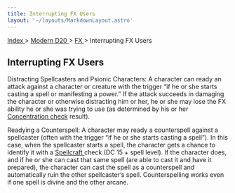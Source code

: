 ```yaml
---
title: Interrupting FX Users
layout: '~/layouts/MarkdownLayout.astro'
---
```


[ Index ](/) > [ Modern D20 ](/modern.d20.srd) > [ FX ](/modern.d20.srd/fx) > Interrupting FX Users

##  Interrupting FX Users

Distracting Spellcasters and Psionic Characters: A character can ready an
attack against a character or creature with the trigger “if he or she starts
casting a spell or manifesting a power.” If the attack succeeds in damaging
the character or otherwise distracting him or her, he or she may lose the FX
ability he or she was trying to use (as determined by his or her [Concentration ](/modern.d20.srd/skills/concentration) [ check](/modern.d20.srd/skills/skill.basics.php#skill) result).

Readying a Counterspell: A character may ready a counterspell against a
spellcaster (often with the trigger “if he or she starts casting a spell”). In
this case, when the spellcaster starts a spell, the character gets a chance to
identify it with a [ Spellcraft ](/modern.d20.srd/classes/advanced/mage) check
(DC 15 + spell level). If the character does, and if he or she can cast that
same spell (are able to cast it and have it prepared), the character can cast
the spell as a counterspell and automatically ruin the other spellcaster’s
spell. Counterspelling works even if one spell is divine and the other arcane.

